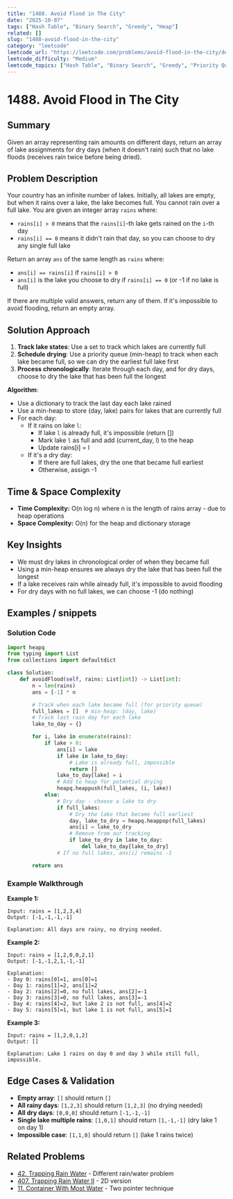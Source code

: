 ```yaml
---
title: "1488. Avoid Flood in The City"
date: "2025-10-07"
tags: ["Hash Table", "Binary Search", "Greedy", "Heap"]
related: []
slug: "1488-avoid-flood-in-the-city"
category: "leetcode"
leetcode_url: "https://leetcode.com/problems/avoid-flood-in-the-city/description/?envType=daily-question&envId=2025-10-07"
leetcode_difficulty: "Medium"
leetcode_topics: ["Hash Table", "Binary Search", "Greedy", "Priority Queue"]
---
```


# 1488. Avoid Flood in The City

## Summary
Given an array representing rain amounts on different days, return an array of lake assignments for dry days (when it doesn't rain) such that no lake floods (receives rain twice before being dried).

## Problem Description
Your country has an infinite number of lakes. Initially, all lakes are empty, but when it rains over a lake, the lake becomes full. You cannot rain over a full lake. You are given an integer array `rains` where:
- `rains[i] > 0` means that the `rains[i]`-th lake gets rained on the `i`-th day
- `rains[i] == 0` means it didn't rain that day, so you can choose to dry any single full lake

Return an array `ans` of the same length as `rains` where:
- `ans[i] == rains[i]` if `rains[i] > 0`
- `ans[i]` is the lake you choose to dry if `rains[i] == 0` (or -1 if no lake is full)

If there are multiple valid answers, return any of them. If it's impossible to avoid flooding, return an empty array.

## Solution Approach
1. **Track lake states**: Use a set to track which lakes are currently full
2. **Schedule drying**: Use a priority queue (min-heap) to track when each lake became full, so we can dry the earliest full lake first
3. **Process chronologically**: Iterate through each day, and for dry days, choose to dry the lake that has been full the longest

**Algorithm**:
- Use a dictionary to track the last day each lake rained
- Use a min-heap to store (day, lake) pairs for lakes that are currently full
- For each day:
  - If it rains on lake `l`:
    - If lake `l` is already full, it's impossible (return [])
    - Mark lake `l` as full and add (current_day, l) to the heap
    - Update rains\[i] = l
  - If it's a dry day:
    - If there are full lakes, dry the one that became full earliest
    - Otherwise, assign -1

## Time & Space Complexity
- **Time Complexity:** O(n log n) where n is the length of rains array - due to heap operations
- **Space Complexity:** O(n) for the heap and dictionary storage

## Key Insights
- We must dry lakes in chronological order of when they became full
- Using a min-heap ensures we always dry the lake that has been full the longest
- If a lake receives rain while already full, it's impossible to avoid flooding
- For dry days with no full lakes, we can choose -1 (do nothing)

## Examples / snippets

### Solution Code
```python
import heapq
from typing import List
from collections import defaultdict

class Solution:
    def avoidFlood(self, rains: List[int]) -> List[int]:
        n = len(rains)
        ans = [-1] * n

        # Track when each lake became full (for priority queue)
        full_lakes = []  # min-heap: (day, lake)
        # Track last rain day for each lake
        lake_to_day = {}

        for i, lake in enumerate(rains):
            if lake > 0:
                ans[i] = lake
                if lake in lake_to_day:
                    # Lake is already full, impossible
                    return []
                lake_to_day[lake] = i
                # Add to heap for potential drying
                heapq.heappush(full_lakes, (i, lake))
            else:
                # Dry day - choose a lake to dry
                if full_lakes:
                    # Dry the lake that became full earliest
                    day, lake_to_dry = heapq.heappop(full_lakes)
                    ans[i] = lake_to_dry
                    # Remove from our tracking
                    if lake_to_dry in lake_to_day:
                        del lake_to_day[lake_to_dry]
                # If no full lakes, ans[i] remains -1

        return ans
```

### Example Walkthrough
**Example 1:**
```
Input: rains = [1,2,3,4]
Output: [-1,-1,-1,-1]

Explanation: All days are rainy, no drying needed.
```

**Example 2:**
```
Input: rains = [1,2,0,0,2,1]
Output: [-1,-1,2,1,-1,-1]

Explanation:
- Day 0: rains[0]=1, ans[0]=1
- Day 1: rains[1]=2, ans[1]=2
- Day 2: rains[2]=0, no full lakes, ans[2]=-1
- Day 3: rains[3]=0, no full lakes, ans[3]=-1
- Day 4: rains[4]=2, but lake 2 is not full, ans[4]=2
- Day 5: rains[5]=1, but lake 1 is not full, ans[5]=1
```

**Example 3:**
```
Input: rains = [1,2,0,1,2]
Output: []

Explanation: Lake 1 rains on day 0 and day 3 while still full, impossible.
```

## Edge Cases & Validation
- **Empty array**: `[]` should return `[]`
- **All rainy days**: `[1,2,3]` should return `[1,2,3]` (no drying needed)
- **All dry days**: `[0,0,0]` should return `[-1,-1,-1]`
- **Single lake multiple rains**: `[1,0,1]` should return `[1,-1,-1]` (dry lake 1 on day 1)
- **Impossible case**: `[1,1,0]` should return `[]` (lake 1 rains twice)

## Related Problems
- [42. Trapping Rain Water](https://leetcode.com/problems/trapping-rain-water/) - Different rain/water problem
- [407. Trapping Rain Water II](https://leetcode.com/problems/trapping-rain-water-ii/) - 2D version
- [11. Container With Most Water](https://leetcode.com/problems/container-with-most-water/) - Two pointer technique
```
